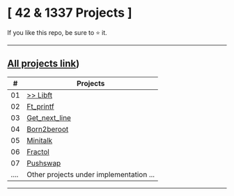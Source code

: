 # [ 42 & 1337 Projects ]

If you like this repo, be sure to ⭐ it.

<hr>

## [All projects link](https://github.com/achnouri/libft)) 



|  #   | Projects                                                                                                                                   |
| ---  | -------------------------------------------------------------------------------------------------------------------------------------------|
|  01   | [>> Libft](https://github.com/achnouri/libft)                                                                                                | 
|  02   | [Ft_printf](https://github.com/achnouri/ft_printf)                                                                                        | 
|  03   | [Get_next_line](https://github.com/achnouri/get_next_line)                                                                                | 
|  04   | [Born2beroot](https://github.com/achnouri/Born2beroot)                                                                                    |
|  05   | [Minitalk](https://github.com/achnouri/Minitalk)                                                                                          |
|  06   | [Fractol](https://github.com/achnouri/Fractol)                                                                                            | 
|  07   | [Pushswap](https://github.com/achnouri/Push_swap)                                                                                         |
| ....  | Other projects under implementation ...                                                                                                   |
<hr>
